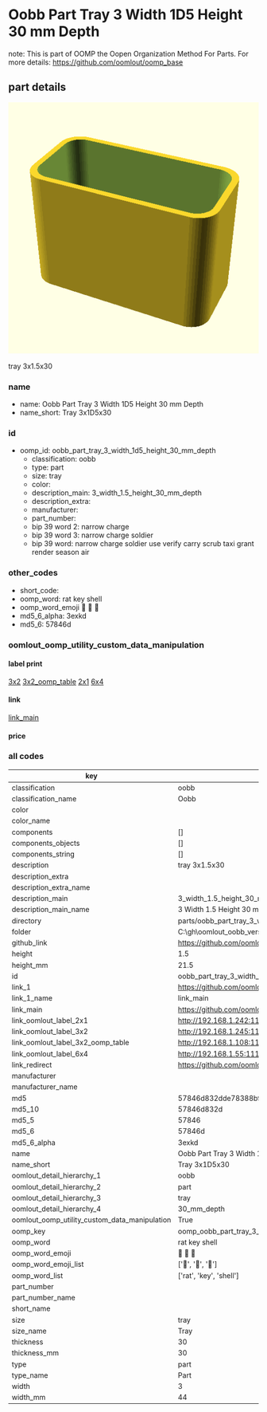 # Oobb Part Tray 3 Width 1D5 Height 30 mm Depth  

note: This is part of OOMP the Oopen Organization Method For Parts. For more details: https://github.com/oomlout/oomp_base

##  part details
  

[![](3dpr.png)](3dpr.png)

tray 3x1.5x30



### name
* name: Oobb Part Tray 3 Width 1D5 Height 30 mm Depth
* name_short: Tray 3x1D5x30 
### id
* oomp_id: oobb_part_tray_3_width_1d5_height_30_mm_depth
  * classification: oobb
  * type: part
  * size: tray
  * color: 
  * description_main: 3_width_1.5_height_30_mm_depth
  * description_extra: 
  * manufacturer: 
  * part_number: 
  * bip 39 word 2: narrow charge
  * bip 39 word 3: narrow charge soldier
  * bip 39 word: narrow charge soldier use verify carry scrub taxi grant render season air

### other_codes
* short_code: 
* oomp_word: rat key shell
* oomp_word_emoji :rat: :key: :shell:
* md5_6_alpha: 3exkd
* md5_6: 57846d






### oomlout_oomp_utility_custom_data_manipulation
#### label print
[3x2](http://192.168.1.245:1112/?label=oomp%203exkd)
[3x2_oomp_table](http://192.168.1.108:1112/?label=oomp%203exkd)
[2x1](http://192.168.1.242:1112/?label=oomp%203exkd)
[6x4](http://192.168.1.55:1112/?label=oomp%203exkd)    

#### link

[link_main](https://github.com/oomlout/oomlout_oobb_version_4_generated_parts/tree/main/navigation_oomp/oobb/part/tray/3_width_1.5_height_30_mm_depth/part)                              

#### price







### all codes 
| key | value |  
| --- | --- |  
| classification | oobb |  
| classification_name | Oobb |  
| color |  |  
| color_name |  |  
| components | [] |  
| components_objects | [] |  
| components_string | [] |  
| description | tray 3x1.5x30 |  
| description_extra |  |  
| description_extra_name |  |  
| description_main | 3_width_1.5_height_30_mm_depth |  
| description_main_name | 3 Width 1.5 Height 30 mm Depth |  
| directory | parts/oobb_part_tray_3_width_1d5_height_30_mm_depth |  
| folder | C:\gh\oomlout_oobb_version_4_generated_parts\parts\oobb_part_tray_3_width_1d5_height_30_mm_depth |  
| github_link | https://github.com/oomlout/oomlout_oomp_part_src/tree/main/parts/oobb_part_tray_3_width_1d5_height_30_mm_depth |  
| height | 1.5 |  
| height_mm | 21.5 |  
| id | oobb_part_tray_3_width_1d5_height_30_mm_depth |  
| link_1 | https://github.com/oomlout/oomlout_oobb_version_4_generated_parts/tree/main/navigation_oomp/oobb/part/tray/3_width_1.5_height_30_mm_depth/part |  
| link_1_name | link_main |  
| link_main | https://github.com/oomlout/oomlout_oobb_version_4_generated_parts/tree/main/navigation_oomp/oobb/part/tray/3_width_1.5_height_30_mm_depth/part |  
| link_oomlout_label_2x1 | http://192.168.1.242:1112/?label=oomp%203exkd |  
| link_oomlout_label_3x2 | http://192.168.1.245:1112/?label=oomp%203exkd |  
| link_oomlout_label_3x2_oomp_table | http://192.168.1.108:1112/?label=oomp%203exkd |  
| link_oomlout_label_6x4 | http://192.168.1.55:1112/?label=oomp%203exkd |  
| link_redirect | https://github.com/oomlout/oomlout_oobb_version_4_generated_parts/tree/main/parts/oobb_tray_03_1d5_30 |  
| manufacturer |  |  
| manufacturer_name |  |  
| md5 | 57846d832dde78388bf95efb9d09a498 |  
| md5_10 | 57846d832d |  
| md5_5 | 57846 |  
| md5_6 | 57846d |  
| md5_6_alpha | 3exkd |  
| name | Oobb Part Tray 3 Width 1D5 Height 30 mm Depth |  
| name_short | Tray 3x1D5x30  |  
| oomlout_detail_hierarchy_1 | oobb |  
| oomlout_detail_hierarchy_2 | part |  
| oomlout_detail_hierarchy_3 | tray |  
| oomlout_detail_hierarchy_4 | 30_mm_depth |  
| oomlout_oomp_utility_custom_data_manipulation | True |  
| oomp_key | oomp_oobb_part_tray_3_width_1d5_height_30_mm_depth |  
| oomp_word | rat key shell |  
| oomp_word_emoji | :rat: :key: :shell: |  
| oomp_word_emoji_list | [':rat:', ':key:', ':shell:'] |  
| oomp_word_list | ['rat', 'key', 'shell'] |  
| part_number |  |  
| part_number_name |  |  
| short_name |  |  
| size | tray |  
| size_name | Tray |  
| thickness | 30 |  
| thickness_mm | 30 |  
| type | part |  
| type_name | Part |  
| width | 3 |  
| width_mm | 44 |  
